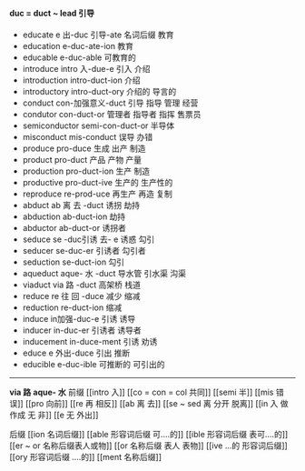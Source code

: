 #### duc = duct ~ lead 引导
- educate e 出-duc 引导-ate 名词后缀 教育
- education e-duc-ate-ion 教育
- educable e-duc-able 可教育的 
- introduce intro 入-due-e  引入 介绍
- introduction intro-duct-ion 介绍
- introductory intro-duct-ory 介绍的 导言的
- conduct con-加强意义-duct 引导 指导 管理 经营
- condutor con-duct-or 管理者 指导者 指挥 售票员
- semiconductor semi-con-duct-or 半导体
- misconduct mis-conduct 误导 办错
- produce pro-duce 生成 出产 制造
- product pro-duct 产品 产物 产量
- production pro-duct-ion 生产 制造
- productive pro-duct-ive 生产的 生产性的
- reproduce re-prod-uce 再生产 再造 复制
- abduct ab 离 去 -duct 诱拐 劫持 
- abduction ab-duct-ion 劫持
- abductor ab-duct-or 诱拐者 
- seduce se -duc引诱 去- e 诱惑 勾引
- seducer se-duc-er 引诱者 勾引者
- seduction se-duct-ion 勾引
- aqueduct aque- 水 -duct 导水管 引水渠 沟渠
- viaduct via 路 -duct 高架桥 栈道
- reduce re 往 回 -duce  减少 缩减
- reduction re-duct-ion 缩减
- induce in加强-duc-e  引诱 诱导
- inducer in-duc-er 引诱者 诱导者
- inducement in-duce-ment 引诱 劝诱
- educe e 外出-duce 引出 推断
- educible e-duc-ible 可推断的 可引出的

---
**via 路**  **aque- 水**
前缀
[[intro 入]]
[[co = con  = col 共同]]
[[semi 半]]
[[mis 错 误]]
[[pro 向前]]
[[re  再  相反]]
[[ab 离 去]]
[[se  ~ sed 离 分开 脱离]]
[[in  入 做 作成  无 非]]
[[e 无 外出]]

后缀
[[ion  名词后缀]]
[[able  形容词后缀 可....的]]
[[ible 形容词后缀 表可....的]]
[[er  ~ or 名称后缀表人或物]]
[[or 名称后缀 表人 表物]]
[[ive ...的 形容词后缀]]
[[ory 形容词后缀 ....的]]
[[ment 名称后缀]]
